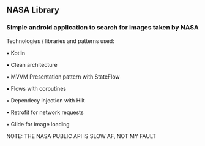 
## NASA Library
### Simple android application to search for images taken by NASA
Technologies / libraries and patterns used:

• Kotlin

• Clean architecture

• MVVM Presentation pattern with StateFlow

• Flows with coroutines

• Dependecy injection with Hilt

• Retrofit for network requests

• Glide for image loading



NOTE: THE NASA PUBLIC API IS SLOW AF, NOT MY FAULT
